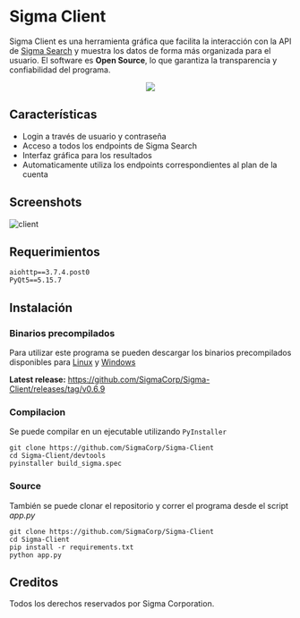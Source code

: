 # Sigma Client
Sigma Client es una herramienta gráfica que facilita la interacción con la API de [Sigma Search](https://sigma-search.io) y muestra los datos de forma más organizada para el usuario. El software es **Open Source**, lo que garantiza la transparencia y confiabilidad del programa.

<p align="center">
  <img src="https://user-images.githubusercontent.com/74129955/185270717-b02838cf-d58b-4f37-a9f7-322263561e36.png" />
</p>

## Características
- Login a través de usuario y contraseña
- Acceso a todos los endpoints de Sigma Search
- Interfaz gráfica para los resultados
- Automaticamente utiliza los endpoints correspondientes al plan de la cuenta

## Screenshots
![client](https://user-images.githubusercontent.com/74129955/186548490-7d56e396-976b-4e6c-9bbc-3ee2c4762c32.png)


## Requerimientos
```console
aiohttp==3.7.4.post0
PyQt5==5.15.7
```

## Instalación
### Binarios precompilados
Para utilizar este programa se pueden descargar los binarios precompilados disponibles para [Linux](https://github.com/SigmaCorp/Sigma-Client/releases/download/v0.6.9/Sigma_client_linux_amd64_v0.6.9) y [Windows](https://github.com/SigmaCorp/Sigma-Client/releases/download/v0.6.9/Sigma_client_windows_amd64_v0.6.9.exe)

**Latest release:** https://github.com/SigmaCorp/Sigma-Client/releases/tag/v0.6.9

### Compilacion
Se puede compilar en un ejecutable utilizando `PyInstaller`
```console
git clone https://github.com/SigmaCorp/Sigma-Client
cd Sigma-Client/devtools
pyinstaller build_sigma.spec
```

### Source
También se puede clonar el repositorio y correr el programa desde el script *app.py*
```console
git clone https://github.com/SigmaCorp/Sigma-Client
cd Sigma-Client
pip install -r requirements.txt
python app.py
```

## Creditos
Todos los derechos reservados por Sigma Corporation.
